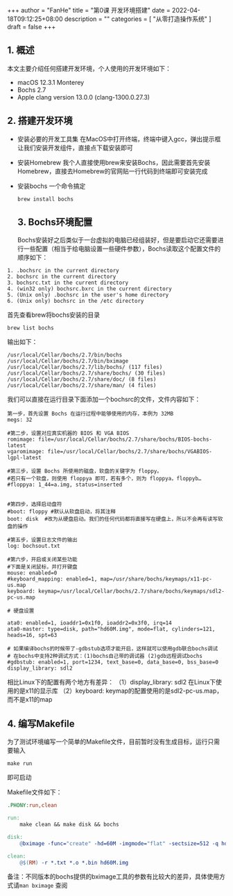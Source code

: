 +++
author = "FanHe"
title = "第0课 开发环境搭建"
date = 2022-04-18T09:12:25+08:00
description = ""
categories = [
 "从零打造操作系统"
]
draft = false
+++

## 1. 概述

本文主要介绍任何搭建开发环境，个人使用的开发环境如下：

- macOS 12.3.1 Monterey
- Bochs 2.7
- Apple clang version 13.0.0 (clang-1300.0.27.3)

## 2. 搭建开发环境

- 安装必要的开发工具集
  在MacOS中打开终端，终端中键入gcc，弹出提示框让我们安装开发组件，直接点下载安装即可

- 安装Homebrew
  我个人直接使用brew来安装Bochs，因此需要首先安装Homebrew，直接去Homebrew的官网贴一行代码到终端即可安装完成

- 安装bochs
  一个命令搞定
  
  ```
  brew install bochs
  ```
  
  ## 3. Bochs环境配置
  
  Bochs安装好之后类似于一台虚拟的电脑已经组装好，但是要启动它还需要进行一些配置（相当于给电脑设置一些硬件参数），Bochs读取这个配置文件的顺序如下：

```
1. .bochsrc in the current directory
2. bochsrc in the current directory
3. bochsrc.txt in the current directory
4. (win32 only) bochsrc.bxrc in the current directory
5. (Unix only) .bochsrc in the user's home directory
6. (Unix only) bochsrc in the /etc directory
```

首先查看brew将bochs安装的目录

```
brew list bochs
```

输出如下：

```
/usr/local/Cellar/bochs/2.7/bin/bochs
/usr/local/Cellar/bochs/2.7/bin/bximage
/usr/local/Cellar/bochs/2.7/lib/bochs/ (117 files)
/usr/local/Cellar/bochs/2.7/share/bochs/ (30 files)
/usr/local/Cellar/bochs/2.7/share/doc/ (8 files)
/usr/local/Cellar/bochs/2.7/share/man/ (4 files)
```

我们可以直接在运行目录下面添加一个bochsrc的文件，文件内容如下：

```
第一步，首先设置 Bochs 在运行过程中能够使用的内存，本例为 32MB
megs: 32

#第二步，设置对应真实机器的 BIOS 和 VGA BIOS
romimage: file=/usr/local/Cellar/bochs/2.7/share/bochs/BIOS-bochs-latest
vgaromimage: file=/usr/local/Cellar/bochs/2.7/share/bochs/VGABIOS-lgpl-latest

#第三步，设置 Bochs 所使用的磁盘，软盘的关键字为 floppy。 
#若只有一个软盘，则使用 floppya 即可，若有多个，则为 floppya，floppyb… 
#floppya: 1_44=a.img, status=inserted


#第四步，选择启动盘符
#boot: floppy #默认从软盘启动，将其注释 
boot: disk  #改为从硬盘启动。我们的任何代码都将直接写在硬盘上，所以不会再有读写软盘的操作

#第五步，设置日志文件的输出
log: bochsout.txt

#第六步，开启或关闭某些功能
#下面是关闭鼠标，并打开键盘
mouse: enabled=0
#keyboard_mapping: enabled=1, map=/usr/share/bochs/keymaps/x11-pc-us.map
keyboard: keymap=/usr/local/Cellar/bochs/2.7/share/bochs/keymaps/sdl2-pc-us.map

# 硬盘设置

ata0: enabled=1, ioaddr1=0x1f0, ioaddr2=0x3f0, irq=14
ata0-master: type=disk, path="hd60M.img", mode=flat, cylinders=121, heads=16, spt=63

# 如果编译bochs的时候带了-gdbstub选项才能开启，这样就可以使用gdb联合bochs调试
# 在bochs中支持2种调试方式：(1)bochs自己带的调试器 (2)gdb远程调试bochs
#gdbstub: enabled=1, port=1234, text_base=0, data_base=0, bss_base=0
display_library: sdl2
```

相比Linux下的配置有两个地方有差异：
（1）display_library: sdl2  在Linux下使用的是x11的显示库
（2）keyboard: keymap的配置使用的是sdl2-pc-us.map，而不是x11的map

## 4. 编写Makefile

为了测试环境编写一个简单的Makefile文件，目前暂时没有生成目标，运行只需要输入

```
make run
```

即可启动

Makefile文件如下：

```makefile
.PHONY:run,clean

run:
    make clean && make disk && bochs

disk:
    @bximage -func="create" -hd=60M -imgmode="flat" -sectsize=512 -q hd60M.img

clean:
    @$(RM) -r *.txt *.o *.bin hd60M.img
```

备注：不同版本的bochs提供的bximage工具的参数有比较大的差异，具体使用方式请`man bximage` 查阅
